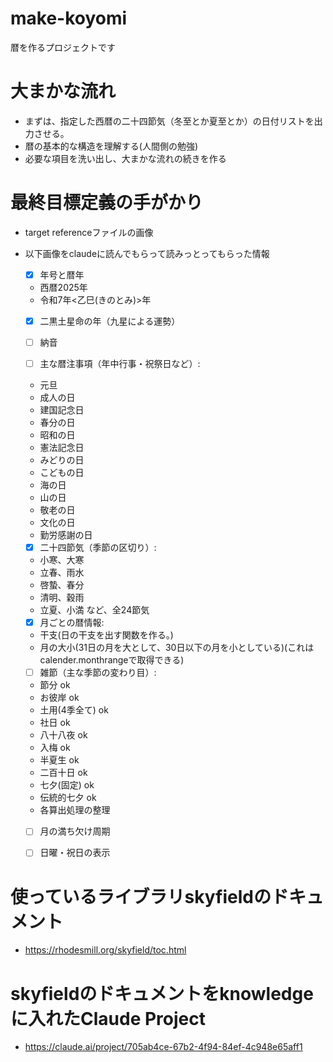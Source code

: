 # make-koyomi
暦を作るプロジェクトです

# 大まかな流れ
- まずは、指定した西暦の二十四節気（冬至とか夏至とか）の日付リストを出力させる。
- 暦の基本的な構造を理解する(人間側の勉強)
- 必要な項目を洗い出し、大まかな流れの続きを作る

# 最終目標定義の手がかり
- target referenceファイルの画像
- 以下画像をclaudeに読んでもらって読みっとってもらった情報

    - [x] 年号と暦年
    - 西暦2025年
    - 令和7年<乙巳(きのとみ)>年

    - [x] 二黒土星命の年（九星による運勢）

    - [ ] 納音

    - [ ] 主な暦注事項（年中行事・祝祭日など）:
    - 元旦
    - 成人の日
    - 建国記念日
    - 春分の日
    - 昭和の日
    - 憲法記念日
    - みどりの日
    - こどもの日
    - 海の日
    - 山の日
    - 敬老の日
    - 文化の日
    - 勤労感謝の日

    - [x] 二十四節気（季節の区切り）:
    - 小寒、大寒
    - 立春、雨水
    - 啓蟄、春分
    - 清明、穀雨
    - 立夏、小満
    など、全24節気

    - [x] 月ごとの暦情報:
    - 干支(日の干支を出す関数を作る。)
    - 月の大小(31日の月を大として、30日以下の月を小としている)(これはcalender.monthrangeで取得できる)

    - [ ] 雑節（主な季節の変わり目）:
    - 節分 ok
    - お彼岸 ok
    - 土用(4季全て) ok 
    - 社日 ok
    - 八十八夜 ok
    - 入梅 ok
    - 半夏生 ok
    - 二百十日 ok 
    - 七夕(固定) ok
    - 伝統的七夕 ok
    - 各算出処理の整理

    - [ ] 月の満ち欠け周期

    - [ ] 日曜・祝日の表示

# 使っているライブラリskyfieldのドキュメント
- https://rhodesmill.org/skyfield/toc.html

# skyfieldのドキュメントをknowledgeに入れたClaude Project
- https://claude.ai/project/705ab4ce-67b2-4f94-84ef-4c948e65aff1